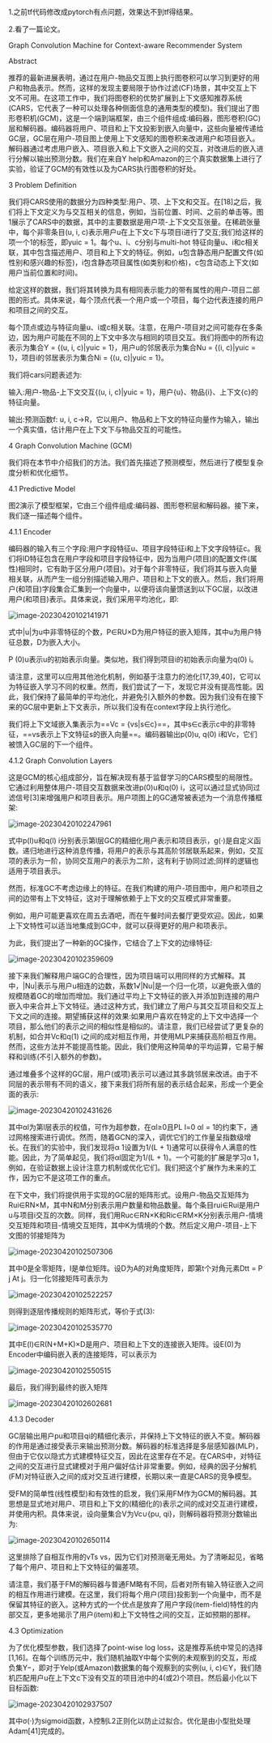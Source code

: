 1.之前tf代码修改成pytorch有点问题，效果达不到tf得结果。

2.看了一篇论文。

Graph Convolution Machine for Context-aware Recommender System

Abstract

推荐的最新进展表明，通过在用户-物品交互图上执行图卷积可以学习到更好的用户和物品表示。然而，这样的发现主要局限于协作过滤(CF)场景，其中交互上下文不可用。在这项工作中，我们将图卷积的优势扩展到上下文感知推荐系统(CARS，它代表了一种可以处理各种侧面信息的通用类型的模型)。我们提出了图形卷积机(GCM)，这是一个端到端框架，由三个组件组成:编码器，图形卷积(GC)层和解码器。编码器将用户、项目和上下文投影到嵌入向量中，这些向量被传递给GC层，GC层在用户-项目图上使用上下文感知的图卷积来改进用户和项目嵌入。解码器通过考虑用户嵌入、项目嵌入和上下文嵌入之间的交互，对改进后的嵌入进行分解以输出预测分数。我们在来自Y help和Amazon的三个真实数据集上进行了实验，验证了GCM的有效性以及为CARS执行图卷积的好处。

3 Problem Definition

我们将CARS使用的数据分为四种类型:用户、项、上下文和交互。在[18]之后，我们将上下文定义为与交互相关的信息，例如，当前位置、时间、之前的单击等。图1展示了CARS中的数据，其中的主要数据是用户项-上下文交互张量。在稀疏张量中，每个非零条目(u, i, c)表示用户u在上下文c下与项目i进行了交互;我们给这样的项一个1的标签，即yuic = 1。每个u、i、c分别与multi-hot 特征向量u、i和c相关联，其中包含描述用户、项目和上下文的特征。例如，u包含静态用户配置文件(如性别和感兴趣的标签)，i包含静态项目属性(如类别和价格)，c包含动态上下文(如用户当前位置和时间)。

给定这样的数据，我们将其转换为具有相同表示能力的带有属性的用户-项目二部图的形式。具体来说，每个顶点代表一个用户或一个项目，每个边代表连接的用户和项目之间的交互。

每个顶点或边与特征向量u、i或c相关联。注意，在用户-项目对之间可能存在多条边，因为用户可能在不同的上下文中多次与相同的项目交互。我们将图中的所有边表示为集合Y = {(u, i, c)|yuic = 1}，用户u的邻居表示为集合Nu = {(i, c)|yuic = 1}，项目i的邻居表示为集合Ni = {(u, c)|yuic = 1}。

我们将cars问题表述为:

输入:用户-物品-上下文交互{(u, i, c)|yuic = 1}，用户{u}、物品{i}、上下文{c}的特征向量。

输出:预测函数f: u, i, c→R，它以用户、物品和上下文的特征向量作为输入，输出一个真实值，估计用户在上下文下与物品交互的可能性。

4 Graph Convolution Machine (GCM)

我们将在本节中介绍我们的方法。我们首先描述了预测模型，然后进行了模型复杂度分析和优化细节。

4.1 Predictive Model

图2演示了模型框架，它由三个组件组成:编码器、图形卷积层和解码器。接下来，我们逐一描述每个组件。

4.1.1 Encoder

编码器的输入有三个字段:用户字段特征u、项目字段特征i和上下文字段特征c。我们将ID特征包含在用户字段和项目字段特征中，因为当用户(项目)的配置文件(属性)相同时，它有助于区分用户(项目)。对于每个非零特征，我们将其与嵌入向量相关联，从而产生一组分别描述输入用户、项目和上下文的嵌入。然后，我们将用户(和项目)字段集合汇集到一个向量中，以便将该向量馈送到以下GC层，以改进用户(和项目)表示。具体来说，我们采用平均池化，即:

![image-20230420102141971](https://gitee.com/ning13445/picture/raw/master/picture/1/image-20230420102141971.png)

式中|u|为u中非零特征的个数，P∈RU×D为用户特征的嵌入矩阵，其中u为用户特征总数，D为嵌入大小。

P (0)u表示u的初始表示向量。类似地，我们得到项目i的初始表示向量为q(0) i。

请注意，这里可以应用其他池化机制，例如基于注意力的池化[17,39,40]，它可以为特征嵌入学习不同的权重。然而，我们尝试了一下，发现它并没有提高性能。因此，我们保持了最简单的平均池化，并避免引入额外的参数。因为我们没有在接下来的GC层中更新上下文表示，所以我们没有在context字段上执行池化。

我们将上下文域嵌入集表示为==Vc = {vs|s∈c}==，其中s∈c表示c中的非零特征，==vs表示上下文特征s的嵌入向量==。编码器输出p(0)u, q(0) i和Vc，它们被馈入GC层的下一个组件。

4.1.2 Graph Convolution Layers

这是GCM的核心组成部分，旨在解决现有基于监督学习的CARS模型的局限性。它通过利用整体用户-项目交互数据来改进p(0)u和q(0) i，这可以通过显式协同过滤信号[3]来增强用户和项目表示。用户项图上的GC通常被表述为一个消息传播框架:

![image-20230420102247961](https://gitee.com/ning13445/picture/raw/master/picture/1/image-20230420102247961.png)

式中p(l)u和q(l) i分别表示第l层GC的精细化用户表示和项目表示，g(·)是自定义函数。递归地进行这种消息传播，将用户的表示与其高阶邻居联系起来，例如，交互项的表示为一阶，协同交互用户的表示为二阶，这有利于协同过滤;同样的逻辑也适用于项目表示。

然而，标准GC不考虑边缘上的特征。在我们构建的用户-项目图中，用户和项目之间的边带有上下文特征，这对于理解依赖于上下文的交互模式非常重要。

例如，用户可能更喜欢在周五去酒吧，而在午餐时间去餐厅更受欢迎。因此，如果上下文特性可以适当地集成到GC中，就可以获得更好的用户和项表示。

为此，我们提出了一种新的GC操作，它结合了上下文的边缘特征:

![image-20230420102359609](https://gitee.com/ning13445/picture/raw/master/picture/1/image-20230420102359609.png)

接下来我们解释用户端GC的合理性，因为项目端可以用同样的方式解释。其中，|Nu|表示与用户u相连的边数，系数1√|Nu|是一个归一化项，以避免嵌入值的规模随着GC的增加而增加。我们通过平均上下文特征的嵌入并添加到连接的用户嵌入中来合并上下文特征。通过这种方式，我们建立了用户与其交互项目和交互上下文之间的连接。期望捕获这样的效果:如果用户喜欢在特定的上下文中选择一个项目，那么他们的表示之间的相似性是相似的。请注意，我们已经尝试了更复杂的机制，如合并Vc和q(1) i之间的成对相互作用，并使用MLP来捕获高阶相互作用。然而，这些方法并不能提高性能。因此，我们使用这种简单的平均运算，它易于解释和训练(不引入额外的参数)。

通过堆叠多个这样的GC层，用户(或项)表示可以通过其多跳邻居来改进。由于不同层的表示带有不同的语义，接下来我们将所有层的表示结合起来，形成一个更全面的表示:

![image-20230420102431626](https://gitee.com/ning13445/picture/raw/master/picture/1/image-20230420102431626.png)

其中αl为第l层表示的权值，可作为超参数，在αl≥0且PL l=0 αl = 1的约束下，通过网格搜索进行调优。然而，随着GCN的深入，调优它们的工作量呈指数级增长。在我们的实验中，我们发现将α 1设置为1/(L + 1)通常可以获得令人满意的性能。因此，为了简单起见，我们将αl固定为1/(L + 1)。一个可能的扩展是学习α 1，例如，在验证数据上设计注意力机制或优化它们。我们把这个扩展作为未来的工作，因为它不是这项工作的重点。

在下文中，我们将提供用于实现的GC层的矩阵形式。设用户-物品交互矩阵为Rui∈RN×M，其中N和M分别表示用户数量和物品数量。每个条目rui∈Rui是用户u与项目i交互的次数。同样，我们用Ruc∈RN×K和Ric∈RM×K分别表示用户-情境交互矩阵和项目-情境交互矩阵，其中K为情境的个数。然后定义用户-项目-上下文图的邻接矩阵为

![image-20230420102507306](https://gitee.com/ning13445/picture/raw/master/picture/1/image-20230420102507306.png)

其中0是全零矩阵，I是单位矩阵。设D为A的对角度矩阵，即第t个对角元素Dtt = P j At j。归一化邻接矩阵可表示为

![image-20230420102522257](https://gitee.com/ning13445/picture/raw/master/picture/1/image-20230420102522257.png)

则得到逐层传播规则的矩阵形式，等价于式(3):

![image-20230420102535770](https://gitee.com/ning13445/picture/raw/master/picture/1/image-20230420102535770.png)

其中E(l)∈R(N+M+K)×D是用户、项目和上下文的连接嵌入矩阵。设E(0)为Encoder中编码嵌入表的连接矩阵，可以表示为

![image-20230420102550515](https://gitee.com/ning13445/picture/raw/master/picture/1/image-20230420102550515.png)

最后，我们得到最终的嵌入矩阵

![image-20230420102602681](https://gitee.com/ning13445/picture/raw/master/picture/1/image-20230420102602681.png)

4.1.3 Decoder

GC层输出用户pu和项目qi的精细化表示，并保持上下文特征的嵌入不变。解码器的作用是通过接受表示来输出预测分数。解码器的标准选择是多层感知器(MLP)，但由于它仅以隐式方式建模特征交互，因此在这里存在不足。在CARS中，对特征之间的交互进行显式建模对于用户偏好估计非常重要。例如，经典的因子分解机(FM)对特征嵌入之间的成对交互进行建模，长期以来一直是CARS的竞争模型。

受FM的简单性(线性模型)和有效性的启发，我们采用FM作为GCM的解码器。其思想是显式地对用户、项目和上下文的(精细化的)表示之间的成对交互进行建模，并使用内积。具体来说，设向量集合V为Vc∪{pu, qi}，则解码器将预测分数输出为:

![image-20230420102650114](https://gitee.com/ning13445/picture/raw/master/picture/1/image-20230420102650114.png)

这里排除了自相互作用的vTs vs，因为它们对预测毫无用处。为了清晰起见，省略了每个用户、项目和上下文特征的偏差项。

请注意，我们基于FM的解码器与普通FM略有不同，后者对所有输入特征嵌入之间的相互作用进行建模。在这里，我们将每个用户(项目)投影到一个向量中，而不是保留其特征的嵌入。这种方式的一个优点是放弃了用户字段(item-field)特性的内部交互，更多地揭示了用户(item)和上下文特性之间的交互，正如预期的那样。

4.3 Optimization

为了优化模型参数，我们选择了point-wise log loss，这是推荐系统中常见的选择[1,16]。在每个训练历元中，我们随机抽取Y中每个实例的未观察到的交互，形成负集Y−，即对于Yelp(或Amazon)数据集的每个观察到的实例(u, i, c)∈Y，我们随机匹配用户u在上下文c下没有交互的项目池中的4(或2)个项目。然后最小化以下目标函数:

![image-20230420102937507](https://gitee.com/ning13445/picture/raw/master/picture/1/image-20230420102937507.png)

其中σ(·)为sigmoid函数，λ控制L2正则化以防止过拟合。优化是由小型批处理Adam[41]完成的。

 